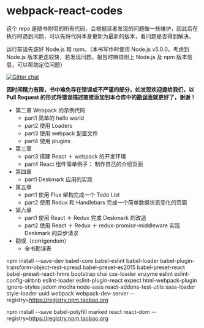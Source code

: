 # webpack-react-codes

这个 repo 是随书附带的所有代码，会根据读者发现的问题做一些维护，因此若在执行时遇到问题，可以先将代码本身更新为最新的版本，看问题是否得到解决。

运行前请先装好 Node.js 和 npm。（本书写作时使用 Node.js v5.0.0，考虑到 Node.js 版本更迭较快，若发现问题，报告时麻烦附上 Node.js 及 npm 版本信息，可以帮助定位问题）

[![Gitter chat](https://badges.gitter.im/gitterHQ/gitter.png)](https://gitter.im/webpack-react-codes/Lobby)

**因时间精力有限，书中难免存在错误或不严谨的部分，如发现欢迎提给我们，以 Pull Request 的形式将错误描述直接添加到本仓库中的[勘误表](./corrigendum.md)就更好了，谢谢！**

* 第二章 Webpack 的示例代码
	* part1 简单的 hello world
	* part2 使用 Loaders
	* part3 使用 webpack 配置文件
	* part4 使用 plugins 
* 第三章 
	* part3 搭建 React ＋ webpack 的开发环境
	* part4 React 组件简单例子： 制作自己的介绍页面
* 第四章
	* part1 Deskmark 应用的实现
* 第五章
	* part1 使用 Flux 架构完成一个 Todo List
	* part2 使用 Redux 和 Handlebars 完成一个简单数据状态变化的页面
* 第六章
	* part1 使用 React ＋ Redux 完成 Deskmark 的改造
	* part2 使用 React ＋ Redux ＋ redux-promise-middleware 实现 Deskmark 的异步请求
* 勘误（corrigendum）
	* 全书勘误表



npm install --save-dev babel-core babel-eslint babel-loader babel-plugin-transform-object-rest-spread babel-preset-es2015 babel-preset-react babel-preset-react-hmre bootstrap chai css-loader enzyme eslint eslint-config-airbnb eslint-loader eslint-plugin-react expect html-webpack-plugin ignore-styles jsdom mocha node-sass react-addons-test-utils sass-loader style-loader uuid webpack webpack-dev-server --registry=https://registry.npm.taobao.org

npm install --save babel-polyfill marked react react-dom --registry=https://registry.npm.taobao.org